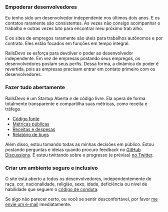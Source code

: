 ### Empoderar desenvolvedores

Eu tenho sido um desenvolvedor independente nos últimos dois anos. E os contatos raramente são consistentes. Às vezes não consigo acompanhar o trabalho e outras vezes luto para encontrar meu próximo trab alho.

E os sites de empregos raramente são úteis para trabalhos autônomos e por contrato. Eles estão focados em funções em tempo integral.

RailsDevs se esforça para devolver o poder ao desenvolvedor independente. Em vez de empresas postando seus empregos, os desenvolvedores postam seus perfis. Dessa forma, a dinâmica do poder é revertida, pois as empresas precisam entrar em contato primeiro com os desenvolvedores.

### Fazer tudo abertamente

RailsDevs é um Startup Aberta *e* de código livre. Ela opera de forma totalmente transparente e compartilha suas métricas, como receita e tráfego.

* [Código fonte](https://github.com/joemasilotti/railsdevs.com/)
* [Métricas públicas](https://app.usefathom.com/share/cacnfaan/railsdevs.com)
* [Receitas e despesas](/open)
* [Relatório de bugs](https://app.honeybadger.io/project/EKRGgkQdR0)

Além disso, estou tomando todas as minhas decisões em público. Estou postando perguntas e ideias quando procuro feedback no [GitHub Discussions](https://github.com/joemasilotti/railsdevs.com/discussions). E estou twittando sobre o progresso (e prévias) [no Twitter](https://twitter.com/joemasilotti).

### Criar um ambiente seguro e inclusivo

O site está aberto a todos os desenvolvedores, independentemente de raça, cor, nacionalidade, religião, sexo, idade, deficiência ou nível de habilidade que seguem o [código de conduta](/conduct).

Se algo não parecer certo, ou você se sentir desconfortável, por favor [me envie um e-mail](mailto:duncan@waivolt.com) imediatamente.
